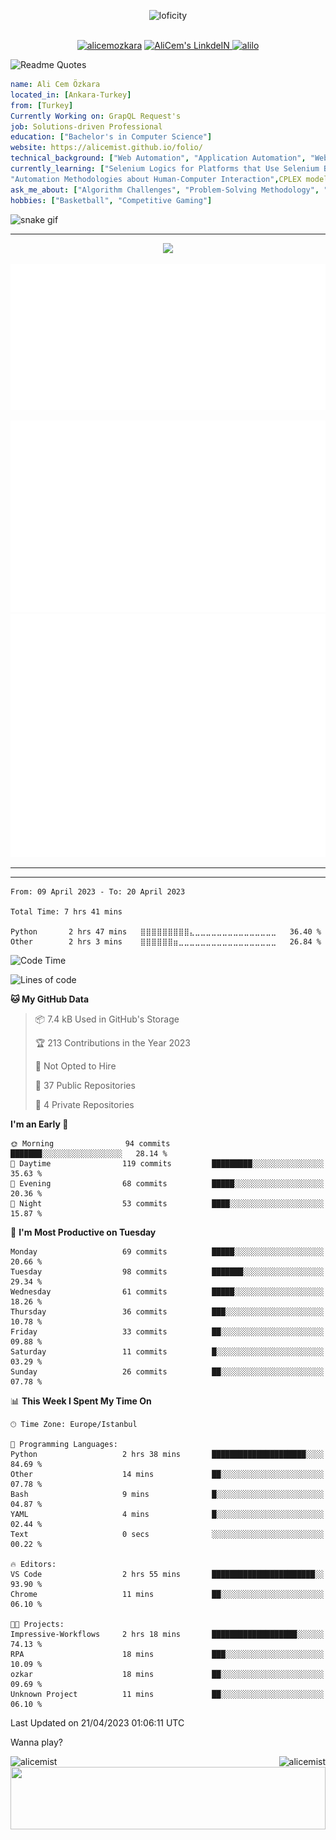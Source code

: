 <p align="center">
<img alt="loficity" width="800px" src="https://github.com/HyunCafe/HyunCafe/raw/main/assests/loficity.gif"</img>
</p>
<p align="center">
<br/>
  <a href="https://www.buymeacoffee.com/alicemozkara"> <img src="https://cdn.buymeacoffee.com/buttons/v2/default-yellow.png" height="50" width="210" alt="alicemozkara" /></a>
<a href="https://www.linkedin.com/in/ali-cem-oz/">
  <img alt="AliCem's LinkdeIN" width="40px" src="https://user-images.githubusercontent.com/43545812/144035037-0f415fc7-9f96-4517-a370-ccc6e78a714b.png" />
  
</a>
<a href="https://www.leetcode.com/alilo" target="blank"><img src="https://raw.githubusercontent.com/rahuldkjain/github-profile-readme-generator/master/src/images/icons/Social/leet-code.svg" alt="alilo"  width="30px" /></a>

<br>
  
</p>

 ![Readme Quotes](https://quotes-github-readme.vercel.app/api?type=horizontal&theme=nord) 
  




```yaml
name: Ali Cem Özkara
located_in: [Ankara-Turkey]
from: [Turkey]
Currently Working on: GrapQL Request's
job: Solutions-driven Professional
education: ["Bachelor's in Computer Science"]
website: https://alicemist.github.io/folio/
technical_background: ["Web Automation", "Application Automation", "Web Technologies", "Cloud Technologies", "NLP Techniques"]
currently_learning: ["Selenium Logics for Platforms that Use Selenium Backend", 
"Automation Methodologies about Human-Computer Interaction",CPLEX modelling]
ask_me_about: ["Algorithm Challenges", "Problem-Solving Methodology", "Python", "Node.js", "React.js", "TypeScript","LeetCode"]
hobbies: ["Basketball", "Competitive Gaming"]
```

![snake gif](https://github.com/alicemist/alicemist/blob/output/github-contribution-grid-snake.svg)
<hr>
<p align="center">
  <img alig src="https://github-profile-trophy.vercel.app/?username=alicemist&column=6&rank=SSS,SS,S,AAA,AA,A,B,C" />
</p>



![Metrics](https://raw.githubusercontent.com/alicemist/alicemist/main/github-metrics.svg)

![Metrics](https://raw.githubusercontent.com/alicemist/alicemist/main/metrics.plugin.habits.charts.svg)
![Metrics](https://raw.githubusercontent.com/alicemist/alicemist/main/metrics.plugin.leetcode.svg)
<hr>

<hr>

<!--START_SECTION:WAKA-->

```text
From: 09 April 2023 - To: 20 April 2023

Total Time: 7 hrs 41 mins

Python       2 hrs 47 mins   ⣿⣿⣿⣿⣿⣿⣿⣿⣿⣄⣀⣀⣀⣀⣀⣀⣀⣀⣀⣀⣀⣀⣀⣀⣀   36.40 %
Other        2 hrs 3 mins    ⣿⣿⣿⣿⣿⣿⣶⣀⣀⣀⣀⣀⣀⣀⣀⣀⣀⣀⣀⣀⣀⣀⣀⣀⣀   26.84 %
```

<!--END_SECTION:WAKA-->
<!--START_SECTION:time-->
![Code Time](http://img.shields.io/badge/Code%20Time-5%20hrs%203%20mins-blue)

![Lines of code](https://img.shields.io/badge/From%20Hello%20World%20I%27ve%20Written-50.0%20thousand%20lines%20of%20code-blue)

**🐱 My GitHub Data** 

> 📦 7.4 kB Used in GitHub's Storage 
 > 
> 🏆 213 Contributions in the Year 2023
 > 
> 🚫 Not Opted to Hire
 > 
> 📜 37 Public Repositories 
 > 
> 🔑 4 Private Repositories 
 > 
**I'm an Early 🐤** 

```text
🌞 Morning                94 commits          ███████░░░░░░░░░░░░░░░░░░   28.14 % 
🌆 Daytime                119 commits         █████████░░░░░░░░░░░░░░░░   35.63 % 
🌃 Evening                68 commits          █████░░░░░░░░░░░░░░░░░░░░   20.36 % 
🌙 Night                  53 commits          ████░░░░░░░░░░░░░░░░░░░░░   15.87 % 
```
📅 **I'm Most Productive on Tuesday** 

```text
Monday                   69 commits          █████░░░░░░░░░░░░░░░░░░░░   20.66 % 
Tuesday                  98 commits          ███████░░░░░░░░░░░░░░░░░░   29.34 % 
Wednesday                61 commits          █████░░░░░░░░░░░░░░░░░░░░   18.26 % 
Thursday                 36 commits          ███░░░░░░░░░░░░░░░░░░░░░░   10.78 % 
Friday                   33 commits          ██░░░░░░░░░░░░░░░░░░░░░░░   09.88 % 
Saturday                 11 commits          █░░░░░░░░░░░░░░░░░░░░░░░░   03.29 % 
Sunday                   26 commits          ██░░░░░░░░░░░░░░░░░░░░░░░   07.78 % 
```


📊 **This Week I Spent My Time On** 

```text
🕑︎ Time Zone: Europe/Istanbul

💬 Programming Languages: 
Python                   2 hrs 38 mins       █████████████████████░░░░   84.69 % 
Other                    14 mins             ██░░░░░░░░░░░░░░░░░░░░░░░   07.78 % 
Bash                     9 mins              █░░░░░░░░░░░░░░░░░░░░░░░░   04.87 % 
YAML                     4 mins              █░░░░░░░░░░░░░░░░░░░░░░░░   02.44 % 
Text                     0 secs              ░░░░░░░░░░░░░░░░░░░░░░░░░   00.22 % 

🔥 Editors: 
VS Code                  2 hrs 55 mins       ███████████████████████░░   93.90 % 
Chrome                   11 mins             ██░░░░░░░░░░░░░░░░░░░░░░░   06.10 % 

🐱‍💻 Projects: 
Impressive-Workflows     2 hrs 18 mins       ███████████████████░░░░░░   74.13 % 
RPA                      18 mins             ███░░░░░░░░░░░░░░░░░░░░░░   10.09 % 
ozkar                    18 mins             ██░░░░░░░░░░░░░░░░░░░░░░░   09.69 % 
Unknown Project          11 mins             ██░░░░░░░░░░░░░░░░░░░░░░░   06.10 % 
```


 Last Updated on 21/04/2023 01:06:11 UTC
<!--END_SECTION:time-->

Wanna play?
 <div align=center>
  
<img align="left" src="https://github-readme-stats.vercel.app/api/top-langs?username=alicemist&show_icons=true&locale=en&layout=compact" alt="alicemist" />

<img align="right" src="https://github-readme-streak-stats.herokuapp.com/?user=alicemist" alt="alicemist" />
</div>
<div align=center>
  <img  height=100px width= 100% src="https://capsule-render.vercel.app/api?type=waving&color=gradient&height=60&section=footer"/>
</div>

